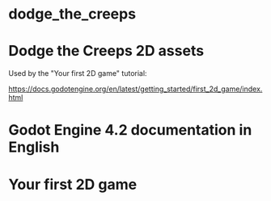 # dodge_the_creeps

# Dodge the Creeps 2D assets

Used by the "Your first 2D game" tutorial:

https://docs.godotengine.org/en/latest/getting_started/first_2d_game/index.html
# Godot Engine 4.2 documentation in English

# Your first 2D game

